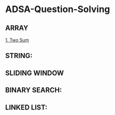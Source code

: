 # ADSA-Question-Solving


## ARRAY
[1. Two Sum](https://leetcode.com/problems/two-sum/submissions/1747360783/)


## STRING:

## SLIDING WINDOW

## BINARY SEARCH:

## LINKED LIST:
